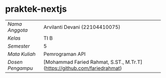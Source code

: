 # praktek-nextjs

|                    |                                                                   |
| ------------------ | ------------------------------------------------------------------|
| *Nama Anggota*   | Arvilanti Devani                                      (22104410075) |
| *Kelas*          | TI B                                                                |
| *Semester*       | 5                                                                   |
| *Mata Kuliah*    | Pemrograman API                                                          |
| *Dosen Pengampu* | [Mohammad Faried Rahmat, S.ST., M.Tr.T] (https://github.com/fariedrahmat) |'
